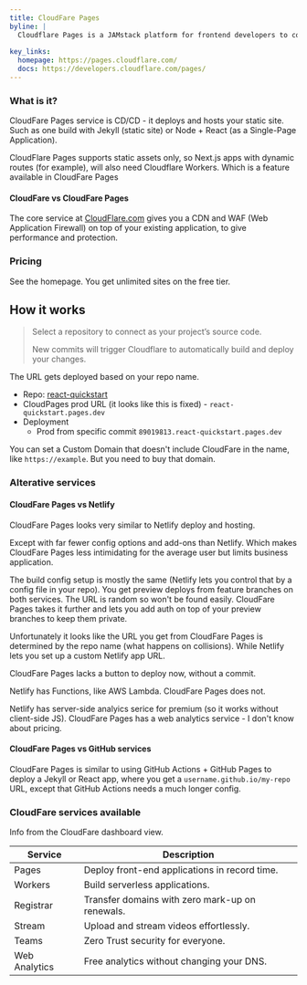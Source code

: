 ```yaml
---
title: CloudFare Pages
byline: |
  Cloudflare Pages is a JAMstack platform for frontend developers to collaborate and deploy websites.
  
key_links:
  homepage: https://pages.cloudflare.com/
  docs: https://developers.cloudflare.com/pages/
---
```


### What is it?

CloudFare Pages service is CD/CD - it deploys and hosts your static site. Such as one build with Jekyll (static site) or Node + React (as a Single-Page Application).

CloudFlare Pages supports static assets only, so Next.js apps with dynamic routes (for example), will also need Cloudflare Workers. Which is a feature available in CloudFare Pages


#### CloudFare vs CloudFare Pages

The core service at [CloudFlare.com](https://cloudflare.com/) gives you a CDN and WAF (Web Application Firewall) on top of your existing application, to give performance and protection. 


### Pricing

See the homepage. You get unlimited sites on the free tier.


## How it works

> Select a repository to connect as your project’s source code.
>
> New commits will trigger Cloudflare to automatically build and deploy your changes.

The URL gets deployed based on your repo name.

- Repo: [react-quickstart](react-quickstart)
- CloudPages prod URL (it looks like this is fixed) - `react-quickstart.pages.dev`
- Deployment
    - Prod from specific commit `89019813.react-quickstart.pages.dev`

You can set a Custom Domain that doesn't include CloudFare in the name, like `https://example`. But you need to buy that domain.


### Alterative services

#### CloudFare Pages vs Netlify

CloudFare Pages looks very similar to Netlify deploy and hosting. 

Except with far fewer config options and add-ons than Netlify. Which makes CloudFare Pages less intimidating for the average user but limits business application.

The build config setup is mostly the same (Netlify lets you control that by a config file in your repo). You get preview deploys from feature branches on both services. The URL is random so won't be found easily. CloudFare Pages takes it further and lets you add auth on top of your preview branches to keep them private.

Unfortunately it looks like the URL you get from CloudFare Pages is determined by the repo name (what happens on collisions). While Netlify lets you set up a custom Netlify app URL.

CloudFare Pages lacks a button to deploy now, without a commit.

Netlify has Functions, like AWS Lambda. CloudFare Pages does not.

Netlify has server-side analyics serice for premium (so it works without client-side JS). CloudFare Pages has a web analytics service - I don't know about pricing.

#### CloudFare Pages vs GitHub services

CloudFare Pages is similar to using GitHub Actions + GitHub Pages to deploy a Jekyll or React app, where you get a `username.github.io/my-repo` URL, except that GitHub Actions needs a much longer config.


### CloudFare services available

Info from the CloudFare dashboard view.

Service | Description
---     | --
Pages   | Deploy front-end applications in record time.
Workers | Build serverless applications.
Registrar | Transfer domains with zero mark-up on renewals.
Stream | Upload and stream videos effortlessly.
Teams | Zero Trust security for everyone.
Web Analytics | Free analytics without changing your DNS.

